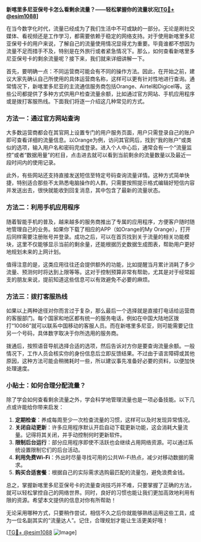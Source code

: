 **新喀里多尼亚保号卡怎么看剩余流量？——轻松掌握你的流量状况[[TG💪+ @esim1088](https://t.me/s/esim1088)]**

在当今数字化时代，流量已经成为了我们生活中不可或缺的一部分。无论是刷社交媒体、看视频还是工作学习，都需要依赖于稳定的网络支持。对于使用新喀里多尼亚保号卡的用户来说，了解自己的流量使用情况显得尤为重要。毕竟谁都不想因为流量不足而措手不及，特别是在外旅行或者紧急情况下。那么，如何查看新喀里多尼亚保号卡的剩余流量呢？接下来，我们就来详细讲解一下。

首先，要明确一点：不同运营商可能会有不同的操作方法。因此，在开始之前，建议大家先确认自己所使用的具体运营商名称，这样可以更有针对性地进行查询。通常情况下，新喀里多尼亚的主流通信服务商包括Orange、Airtel和Digicel等。这些公司都提供了多种方式供用户检查流量余额，比如通过官方网站、手机应用程序或是拨打客服热线。下面我们将逐一介绍这几种常见的方式。

### 方法一：通过官方网站查询

大多数运营商都会在其官网上设置专门的用户服务页面，用户只需登录自己的账户即可查看详细的流量信息。以Orange为例，访问其官网后，找到“我的账户”或类似的选项，输入用户名和密码完成登录。进入个人中心后，通常会有一个“流量监控”或者“数据用量”的栏目，点击进去就可以看到当前剩余的流量数量以及最近一段时间内的使用记录。

此外，有些网站还支持直接发送短信至特定号码查询流量详情。这种方式简单快捷，特别适合那些不太熟悉电脑操作的人群。只需要按照提示格式编辑好短信内容并发送出去，很快就能收到回复消息，其中包含了最新的流量状态。

### 方法二：利用手机应用程序

随着智能手机的普及，越来越多的服务商推出了专属的应用程序，方便客户随时随地管理自己的业务。如果你下载了相应的APP（如Orange的My Orange），打开后同样需要注册账号并登录。成功之后，可以在首页找到关于流量的相关功能模块，这里不仅能够显示当前的剩余量，还能根据历史数据生成图表，帮助用户更好地规划未来的上网计划。

值得注意的是，这类应用往往还会提供额外的功能，比如提醒当月累计消耗了多少流量、预测何时将达到上限等等。这对于控制预算非常有帮助，尤其是对于经常超支的朋友来说，提前知道这些信息可以有效避免不必要的麻烦。

### 方法三：拨打客服热线

如果以上两种途径对你而言过于复杂，那么最后一个选择就是直接打电话给运营商的客服部门。每个国家和地区都有统一的服务电话，例如在中国大陆地区拨打“10086”就可以联系中国移动的客服人员。而在新喀里多尼亚，则可能需要记住另一个号码，具体数字取决于你所选用的服务商。

拨通后，按照语音导航选择合适的选项，然后告诉对方你是要查询流量余额。一般情况下，工作人员会核实你的身份信息后立即反馈结果。不过由于语言障碍或其他原因，这种方法可能会稍微耗时一些，所以建议事先准备好必要的资料，以便加快处理速度。

### 小贴士：如何合理分配流量？

除了学会如何查看剩余流量之外，学会科学地管理流量也是一项必备技能。以下几点或许能给你带来启发：

1. **定期检查**：养成每周至少一次检查流量的习惯，这样可以及时发现异常情况。
2. **关闭自动更新**：许多应用程序默认开启自动下载更新功能，这会消耗大量流量。记得将其关闭，并手动控制何时更新软件。
3. **限制后台运行**：部分应用程序即使不活跃也会继续占用网络资源。可以通过系统设置限制它们的后台活动。
4. **利用免费Wi-Fi**：外出时尽量寻找可用的公共Wi-Fi热点，减少对移动数据的需求。
5. **购买合适套餐**：根据自己的实际需求选购最匹配的流量包，避免浪费金钱。

总之，掌握新喀里多尼亚保号卡的流量查询技巧并不难，只要掌握了正确的方法，就可以轻松掌控自己的网络世界。同时，良好的习惯也能让我们更加高效地利用有限的资源。希望本文提供的信息对你有所帮助！

无论采用哪种方式，只要稍作尝试，相信不久之后你就能够熟练运用这些工具，成为一位名副其实的“流量达人”。记住，合理规划才能让生活更美好哦！

[[TG💪+ @esim1088](https://t.me/s/esim1088) ![Image](https://i.postimg.cc/4NQfJmqS/Snipaste-2025-05-13-00-14-12.png)]